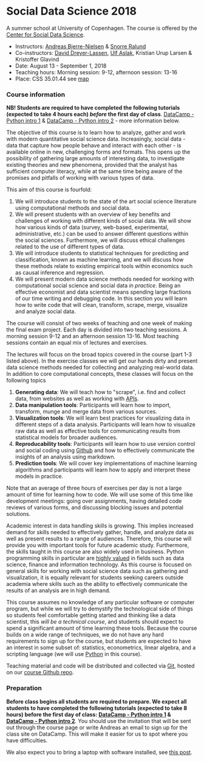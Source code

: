 
# Social Data Science 2018

A summer school at University of Copenhagen. The course is offered by the [Center for Social Data Science](https://sodas.ku.dk).

- Instructors: [Andreas Bjerre-Nielsen](https://abjer.github.io/) & [Snorre Ralund](https://www.soc.ku.dk/ansatte/PHD/?pure=da/persons/374048)  
- Co-instructors: [David Dreyer-Lassen](https://www.econ.ku.dk/ansatte/vip/?pure=da/persons/28460), [Ulf Aslak](http://ulfaslak.com/), Kristian Urup Larsen & Kristoffer Glavind
- Date: August 13 - September 1, 2018
- Teaching hours: Morning session: 9-12, afternoon session: 13-16  
- Place: CSS 35.01.44 see [map](https://socialsciences.ku.dk/campusmap/)

### Course information

**NB! Students are required to have completed the following tutorials (expected to take 4 hours each) *before* the first day of class**. [DataCamp - Python intro 1](https://www.datacamp.com/courses/intro-to-python-for-data-science) & [DataCamp - Python intro 2](https://www.datacamp.com/courses/intermediate-python-for-data-science) - more information below.

The objective of this course is to learn how to analyze, gather and work with modern quantitative social science data. Increasingly, social data - data that capture how people behave and interact with each other - is available online in new, challenging forms and formats. This opens up the possibility of gathering large amounts of interesting data, to investigate existing theories and new phenomena, provided that the analyst has sufficient computer literacy, while at the same time being aware of the promises and pitfalls of working with various types of data.

This aim of this course is fourfold:

1. We will introduce students to the state of the art social science literature using computational methods and social data.
2. We will present students with an overview of key benefits and challenges of working with different kinds of social data. We will show how various kinds of data (survey, web-based, experimental, administrative, etc.) can be used to answer different questions within the social sciences. Furthermore, we will discuss ethical challenges related to the use of different types of data.
3. We will introduce students to statistical techniques for predicting and classification, known as machine learning, and we will discuss how these methods relate to existing empirical tools within economics such as causal inference and regression.
4. We will present modern data science methods needed for working with computational social science and social data *in practice*. Being an effective economist and data scientist means spending large fractions of our time writing and debugging code. In this section you will learn how to write code that will clean, transform, scrape, merge, visualize and analyze social data.

The course will consist of two weeks of teaching and one week of making the final exam project. Each day is divided into two teaching sessions. A morning session 9-12 and an afternoon session 13-16. Most teaching sessions contain an equal mix of lectures and exercises.

The lectures will focus on the broad topics covered in the course (part 1-3 listed above). In the exercise classes we will get our hands dirty and present data science methods needed for collecting and analyzing real-world data. In addition to core computational concepts, these classes will focus on the following topics

1. **Generating data**: We will teach how to "scrape", i.e. find and collect data, from websites as well as working with [APIs](https://en.wikipedia.org/wiki/Application_programming_interface).
2. **Data manipulation tools**: Participants will learn how to import, transform, munge and merge data from various sources.
3. **Visualization tools**: We will learn best practices for visualizing data in different steps of a data analysis. Participants will learn how to visualize raw data as well as effective tools for communicating results from statistical models for broader audiences.
4. **Reproducability tools**: Participants will learn how to use version control and social coding using [Github](https://en.wikipedia.org/wiki/GitHub) and how to effectively communicate the insights of an analysis using markdown.
5. **Prediction tools**: We will cover key implementations of machine learning algorithms and participants will learn how to apply and interpret these models in practice.

Note that an average of three hours of exercises per day is not a large amount of time for learning how to code. We will use some of this time like development meetings: going over assignments, having detailed code reviews of various forms, and discussing blocking issues and potential solutions.

Academic interest in data handling skills is growing. This implies increased demand for skills needed to effectively gather, handle, and analyze data as well as present results to a range of audiences. Therefore, this course will provide you with important tools for future academic study. Furthermore, the skills taught in this course are also widely used in business. Python programming skills in particular are [highly valued](https://www.payscale.com/research/US/Skill=Python/Salary) in fields such as data science, finance and information technology. As this course is focused on general skills for working with social science data such as gathering and visualization, it is equally relevant for students seeking careers outside academia where skills such as the ability to effectively communicate the results of an analysis are in high demand.

This course assumes no knowledge of any particular software or computer program, but while we will try to demystify the technological side of things so students feel comfortable getting started and thinking like a data scientist, this *will be a technical course*, and students should expect to spend a significant amount of time learning these tools.
Because the course builds on a wide range of techniques, we do not have any hard requirements to sign up for the course, but students are expected to have an interest in some subset of: statistics, econometrics, linear algebra, and a scripting language (we will use [Python](https://en.wikipedia.org/wiki/Python_(programming_language)) in this course).

Teaching material and code will be distributed and collected via
  <a href="https://en.wikipedia.org/wiki/Git_(software)">Git</a>, hosted on our [course Github repo](https://github.com/abjer/sds).


### Preparation

**Before class begins all students are required to prepare. We expect all students to have completed the following tutorials (expected to take 8 hours) before the first day of class: [DataCamp - Python intro 1](https://www.datacamp.com/courses/intro-to-python-for-data-science) & [DataCamp - Python intro 2](https://www.datacamp.com/courses/intermediate-python-for-data-science)**. You should use the invitation that will be sent out through the course page or write Andreas an email to sign up for the class site on DataCamp.  This will make it easier for us to spot where you have difficulties.

We also expect you to bring a laptop with software installed, see [this post](post/install).
